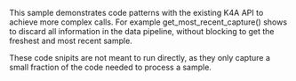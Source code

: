 This sample demonstrates code patterns with the existing K4A API to achieve more complex calls. For example 
get_most_recent_capture() shows to discard all information in the data pipeline, without blocking to get the freshest 
and most recent sample.

These code snipits are not meant to run directly, as they only capture a small fraction of the code needed to process a
sample.